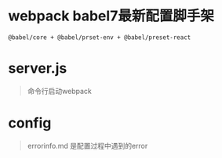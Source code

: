 # webpack babel7最新配置脚手架
```
@babel/core + @babel/prset-env + @babel/preset-react
```
# server.js
>命令行启动webpack

# config
>errorinfo.md 是配置过程中遇到的error
